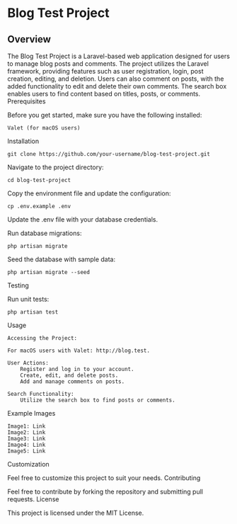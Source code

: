 # Blog Test Project
## Overview

The Blog Test Project is a Laravel-based web application designed for users to manage blog posts and comments. The project utilizes the Laravel framework, providing features such as user registration, login, post creation, editing, and deletion. Users can also comment on posts, with the added functionality to edit and delete their own comments. The search box enables users to find content based on titles, posts, or comments.
Prerequisites

Before you get started, make sure you have the following installed:
    
    Valet (for macOS users)

Installation

    git clone https://github.com/your-username/blog-test-project.git

Navigate to the project directory:

    cd blog-test-project

Copy the environment file and update the configuration:

    cp .env.example .env

Update the .env file with your database credentials.

Run database migrations:

    php artisan migrate

Seed the database with sample data:

    php artisan migrate --seed

Testing

Run unit tests:

    php artisan test

Usage

    Accessing the Project:

    For macOS users with Valet: http://blog.test.

    User Actions:
        Register and log in to your account.
        Create, edit, and delete posts.
        Add and manage comments on posts.

    Search Functionality:
        Utilize the search box to find posts or comments.

Example Images

    Image1: Link
    Image2: Link
    Image3: Link
    Image4: Link
    Image5: Link

Customization

Feel free to customize this project to suit your needs.
Contributing

Feel free to contribute by forking the repository and submitting pull requests.
License

This project is licensed under the MIT License.
